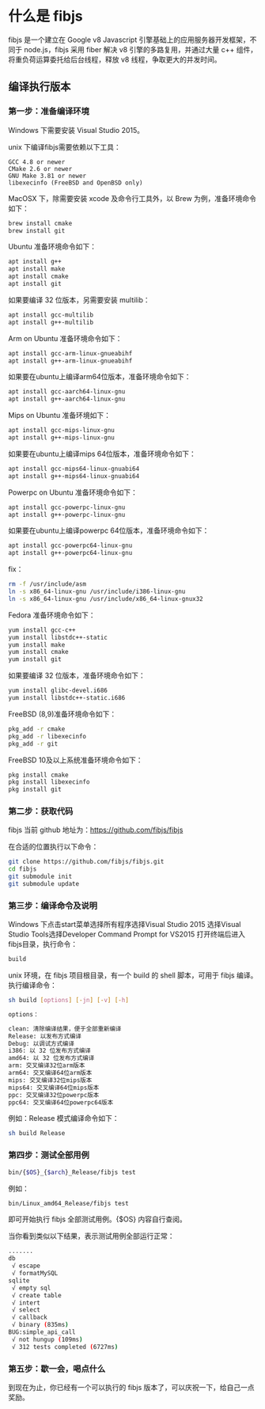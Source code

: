 # 什么是 fibjs
fibjs 是一个建立在 Google v8 Javascript 引擎基础上的应用服务器开发框架，不同于 node.js，fibjs 采用 fiber 解决 v8 引擎的多路复用，并通过大量 c++ 组件，将重负荷运算委托给后台线程，释放 v8 线程，争取更大的并发时间。

## 编译执行版本
### 第一步：准备编译环境

Windows 下需要安装 Visual Studio 2015。

unix 下编译fibjs需要依赖以下工具：
```
GCC 4.8 or newer
CMake 2.6 or newer
GNU Make 3.81 or newer
libexecinfo (FreeBSD and OpenBSD only)
```
MacOSX 下，除需要安装 xcode 及命令行工具外，以 Brew 为例，准备环境命令如下：
```sh
brew install cmake
brew install git
```
Ubuntu 准备环境命令如下：
```sh
apt install g++
apt install make
apt install cmake
apt install git
```
如果要编译 32 位版本，另需要安装 multilib：
```sh
apt install gcc-multilib
apt install g++-multilib
```
Arm on Ubuntu 准备环境命令如下：
```sh
apt install gcc-arm-linux-gnueabihf
apt install g++-arm-linux-gnueabihf
```
如果要在ubuntu上编译arm64位版本，准备环境命令如下：
```sh
apt install gcc-aarch64-linux-gnu
apt install g++-aarch64-linux-gnu
```
Mips on Ubuntu 准备环境如下：
```sh
apt install gcc-mips-linux-gnu
apt install g++-mips-linux-gnu
```
如果要在ubuntu上编译mips 64位版本，准备环境命令如下：
```sh
apt install gcc-mips64-linux-gnuabi64
apt install g++-mips64-linux-gnuabi64
```
Powerpc on Ubuntu 准备环境命令如下：
```sh
apt install gcc-powerpc-linux-gnu
apt install g++-powerpc-linux-gnu
```
如果要在ubuntu上编译powerpc 64位版本，准备环境命令如下：
```sh
apt install gcc-powerpc64-linux-gnu
apt install g++-powerpc64-linux-gnu
```
fix：
```sh
rm -f /usr/include/asm
ln -s x86_64-linux-gnu /usr/include/i386-linux-gnu
ln -s x86_64-linux-gnu /usr/include/x86_64-linux-gnux32
```
Fedora 准备环境命令如下：
```sh
yum install gcc-c++
yum install libstdc++-static
yum install make
yum install cmake
yum install git
```
如果要编译 32 位版本，准备环境命令如下：
```sh
yum install glibc-devel.i686
yum install libstdc++-static.i686
```
FreeBSD (8,9)准备环境命令如下：
```sh
pkg_add -r cmake
pkg_add -r libexecinfo
pkg_add -r git
```
FreeBSD 10及以上系统准备环境命令如下：
```sh
pkg install cmake
pkg install libexecinfo
pkg install git
```
### 第二步：获取代码
fibjs 当前 github 地址为：https://github.com/fibjs/fibjs

在合适的位置执行以下命令：
```sh
git clone https://github.com/fibjs/fibjs.git
cd fibjs
git submodule init
git submodule update
```
### 第三步：编译命令及说明
Windows 下点击start菜单选择所有程序选择Visual Studio 2015 选择Visual Studio Tools选择Developer Command Prompt for VS2015 打开终端后进入fibjs目录，执行命令：
```sh
build
```
unix 环境，在 fibjs 项目根目录，有一个 build 的 shell 脚本，可用于 fibjs 编译。 执行编译命令：
```sh
sh build [options] [-jn] [-v] [-h]

options：

clean: 清除编译结果，便于全部重新编译
Release: 以发布方式编译
Debug: 以调试方式编译
i386: 以 32 位发布方式编译
amd64: 以 32 位发布方式编译
arm: 交叉编译32位arm版本
arm64: 交叉编译64位arm版本
mips: 交叉编译32位mips版本
mips64: 交叉编译64位mips版本
ppc: 交叉编译32位powerpc版本
ppc64: 交叉编译64位powerpc64版本
```
例如：Release 模式编译命令如下：
```sh
sh build Release
```
### 第四步：测试全部用例
```sh
bin/{$OS}_{$arch}_Release/fibjs test
```
例如：
```sh
bin/Linux_amd64_Release/fibjs test
```
即可开始执行 fibjs 全部测试用例。{$OS} 内容自行查阅。

当你看到类似以下结果，表示测试用例全部运行正常：
```sh
.......
db
 √ escape
 √ formatMySQL
sqlite
 √ empty sql
 √ create table
 √ intert
 √ select
 √ callback
 √ binary (835ms)
BUG:simple_api_call
 √ not hungup (109ms)
 √ 312 tests completed (6727ms)
```
### 第五步：歇一会，喝点什么
到现在为止，你已经有一个可以执行的 fibjs 版本了，可以庆祝一下，给自己一点奖励。
